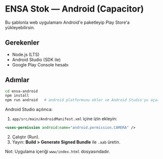 # ENSA Stok — Android (Capacitor)
Bu şablonla web uygulamanı Android'e paketleyip Play Store'a yükleyebilirsin.

## Gerekenler
- Node.js (LTS)
- Android Studio (SDK ile)
- Google Play Console hesabı

## Adımlar
```bash
cd ensa-android
npm install
npm run android   # android platformunu ekler ve Android Studio'yu açar
```
Android Studio açılınca:
1) `app/src/main/AndroidManifest.xml` içine izin ekleyin:
```xml
<uses-permission android:name="android.permission.CAMERA" />
```
2) Çalıştır (Run).
3) Yayın: **Build > Generate Signed Bundle** ile `.aab` üretin.

Not: Uygulama içeriği `www/index.html` dosyasındadır.
